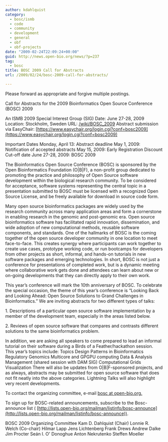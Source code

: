 ```yaml
---
author: kdahlquist
category:
  - bosc/ismb
  - code
  - community
  - development
  - general
  - obf
  - obf-projects
date: "2009-02-24T22:09:24+00:00"
guid: http://news.open-bio.org/news/?p=237
tag:
  - bosc
title: BOSC 2009 Call for Abstracts
url: /2009/02/24/bosc-2009-call-for-abstracts/

---
```

Please forward as appropriate and forgive multiple postings.

Call for Abstracts for the 2009 Bioinformatics Open Source Conference (BOSC) 2009

An ISMB 2009 Special Interest Group (SIG)
Date: June 27-28, 2009
Location: Stockholm, Sweden
URL: [/wiki/BOSC\_2009](/wiki/BOSC_2009)
Abstract submission via EasyChair:
[https://www.easychair.org/login.cgi?conf=bosc2009](https://www.easychair.org/login.cgi?conf=bosc2009)

Important Dates
Monday, April 13: Abstract deadline
May 1, 2009: Notification of accepted abstracts
May 15, 2009: Early Registration Discount Cut-off date
June 27-28, 2009: BOSC 2009

The Bioinformatics Open Source Conference (BOSC) is sponsored by the Open Bioinformatics Foundation (O\|B\|F), a non-profit group dedicated to promoting the practice and philosophy of Open Source software development within the biological research community. To be considered for acceptance, software systems representing the central topic in a presentation submitted to BOSC must be licensed with a recognized Open Source License, and be freely available for download in source code form.

Many open source bioinformatics packages are widely used by the research community across many application areas and form a cornerstone in enabling research in the genomic and post-genomic era. Open source bioinformatics software has facilitated rapid innovation, dissemination, and wide adoption of new computational methods, reusable software components, and standards. One of the hallmarks of BOSC is the coming together of the open source developer community in one location to meet face-to-face. This creates synergy where participants can work together to create use cases, prototype working code, or run bootcamps for developers from other projects as short, informal, and hands-on tutorials in new software packages and emerging technologies. In short, BOSC is not just a conference for presentations of completed work, but is a dynamic meeting where collaborative work gets done and attendees can learn about new or on-going developments that they can directly apply to their own work.

This year’s conference will mark the 10th anniversary of BOSC. To celebrate the special occasion, the theme of this year’s conference is “Looking Back and Looking Ahead: Open Source Solutions to Grand Challenges in Bioinformatics.” We are inviting abstracts for two different types of talks:

1\. Descriptions of a particular open source software implementation by a member of the development team, especially in the areas listed below.

2\. Reviews of open source software that compares and contrasts different solutions to the same bioinformatics problem.

In addition, we are asking all speakers to come prepared to lead an informal tutorial on their software during a Birds of a Feather/hackathon session. This year’s topics include:
Topics
Design Patterns in Bioinformatics
Regulatory Genomics
Multicore and GPGPU computing
Data & Analysis Management (shared session with DAM SIG)
Computational Grids
Visualization
There will also be updates from O\|B\|F-sponsored projects, and as always, abstracts may be submitted for open source software that does not fit neatly into the above categories. Lightning Talks will also highlight very recent developments.

To contact the organizing committee, e-mail [bosc at open-bio.org.](http://lists.open-bio.org/mailman/listinfo/bosc-announce)

To sign up for BOSC-related announcements, subscribe to the Bosc-announce list ( [http://lists.open-bio.org/mailman/listinfo/bosc-announce](http://lists.open-bio.org/mailman/listinfo/bosc-announce)).

BOSC 2009 Organizing Committee
Kam D. Dahlquist (Chair)
Lonnie R. Welch (Co-chair)
Hilmar Lapp
Jens Lichtenberg
Frank Drews
Andrew Dalke
Jim Procter
Seán I. O' Donoghue
Anton Nekrutenko
Steffen Moeller
